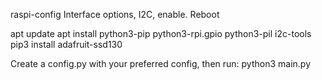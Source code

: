 raspi-config
Interface options, I2C, enable. Reboot

apt update
apt install python3-pip python3-rpi.gpio python3-pil i2c-tools
pip3 install adafruit-ssd130

Create a config.py with your preferred config, then run:
python3 main.py
